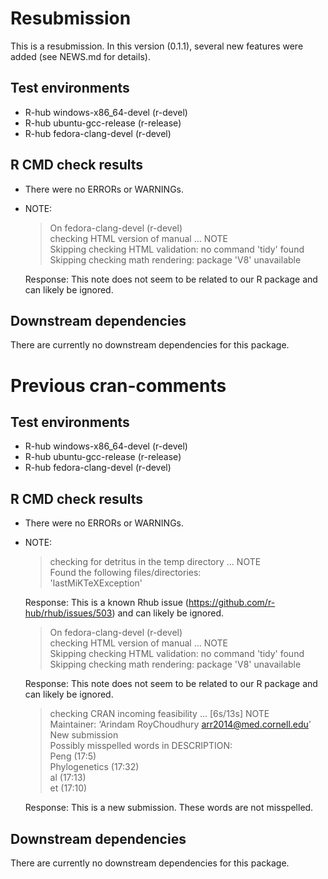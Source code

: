 # Resubmission

This is a resubmission. In this version (0.1.1), several new features were added (see NEWS.md for details).

## Test environments

- R-hub windows-x86_64-devel (r-devel)
- R-hub ubuntu-gcc-release (r-release)
- R-hub fedora-clang-devel (r-devel)

## R CMD check results

- There were no ERRORs or WARNINGs. 

- NOTE:    

    > On fedora-clang-devel (r-devel)  
    > checking HTML version of manual ... NOTE  
    > Skipping checking HTML validation: no command 'tidy' found  
    > Skipping checking math rendering: package 'V8' unavailable  

    Response: This note does not seem to be related to our R package and can likely be ignored. 

## Downstream dependencies

There are currently no downstream dependencies for this package.

# Previous cran-comments

## Test environments

- R-hub windows-x86_64-devel (r-devel)
- R-hub ubuntu-gcc-release (r-release)
- R-hub fedora-clang-devel (r-devel)

## R CMD check results

- There were no ERRORs or WARNINGs. 

- NOTE:    

    > checking for detritus in the temp directory ... NOTE  
    > Found the following files/directories:  
    > 'lastMiKTeXException'  

    Response: This is a known Rhub issue (https://github.com/r-hub/rhub/issues/503) and can likely be ignored.
    
    > On fedora-clang-devel (r-devel)  
    > checking HTML version of manual ... NOTE  
    > Skipping checking HTML validation: no command 'tidy' found  
    > Skipping checking math rendering: package 'V8' unavailable  

    Response: This note does not seem to be related to our R package and can likely be ignored. 
    
    > checking CRAN incoming feasibility ... [6s/13s] NOTE  
    > Maintainer: ‘Arindam RoyChoudhury <arr2014@med.cornell.edu>’  
    > New submission  
    > Possibly misspelled words in DESCRIPTION:  
    > Peng (17:5)  
    > Phylogenetics (17:32)  
    > al (17:13)  
    > et (17:10)  


    Response: This is a new submission. These words are not misspelled.
    
## Downstream dependencies

There are currently no downstream dependencies for this package.
